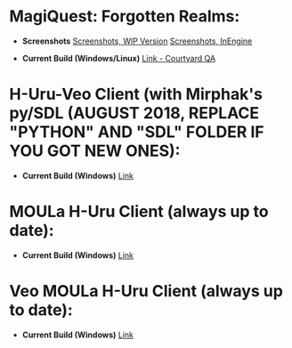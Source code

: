 # MagiQuest: Forgotten Realms:

- **Screenshots**
[Screenshots, WIP Version](https://imgur.com/a/P1FAXhy)
[Screenshots, InEngine](https://imgur.com/a/ocaa6hp)

- **Current Build (Windows/Linux)**
[Link - Courtyard QA](https://mega.nz/#!KNdiiSrI!wRTrC4TdxsOS_v6q83_ktaIZpHZBtYyacj_cYGDOXiI)

# H-Uru-Veo Client (with Mirphak's py/SDL (AUGUST 2018, REPLACE "PYTHON" AND "SDL" FOLDER IF YOU GOT NEW ONES):
- **Current Build (Windows)**
[Link](https://mega.nz/#!rUcwXYoZ!KGTtnVzOTrHW6-U7G4TU-74Y6rtolOkOuBWJSy4wJyA)

# MOULa H-Uru Client (always up to date):
- **Current Build (Windows)**
[Link](https://mega.nz/#!XM8TSIbT!n92GKs8dSsiMB46K9-nb054Y2rJ2_BRGqvRwSKXAAxc)

# Veo MOULa H-Uru Client (always up to date):
- **Current Build (Windows)**
[Link](https://mega.nz/#!jcNTRKYY!X3cdban1yHaO5TPWpVgPhgnpd1yThGBwCkYTdqlN4y8)
